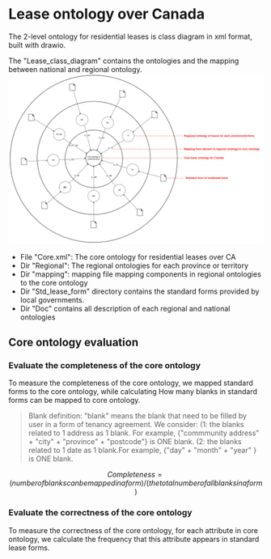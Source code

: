 # Lease ontology over Canada

The 2-level ontology for residential leases is class diagram in xml format, built with drawio.

The "Lease_class_diagram" contains the ontologies and the mapping between national and regional ontology.
![](./Structure.png)

- File "Core.xml": The core ontology for residential leases over CA
- Dir "Regional": The regional ontologies for each province or territory
- Dir "mapping": mapping file mapping components in regional ontologies to the core ontology
- Dir "Std_lease_form" directory contains the standard forms provided by local governments.
- Dir "Doc" contains all description of each regional and national ontologies 

## Core ontology evaluation 

### Evaluate the completeness of the core ontology 


To measure the completeness of the core ontology, we mapped standard forms to the core ontology, while calculating How many blanks in standard forms can be mapped to core ontology. 

> Blank definition: "blank" means the blank that need to be filled by user in a form of tenancy agreement. We consider:
> (1: the blanks related to 1 address as 1 blank. For example, {"commmunity address" + "city" + "province" + "postcode"} is ONE blank. (2: the blanks related to 1 date as 1 blank.For example, {"day" + "month" + "year" } is ONE blank. 

$$ 
Completeness = (number of blanks can be mapped in a form) /(the total number of all blanks in a form)
$$


### Evaluate the correctness of the core ontology 

To measure the correctness of the core ontology, for each attribute in core ontology, we calculate the frequency that this attribute appears in standard lease forms. 


